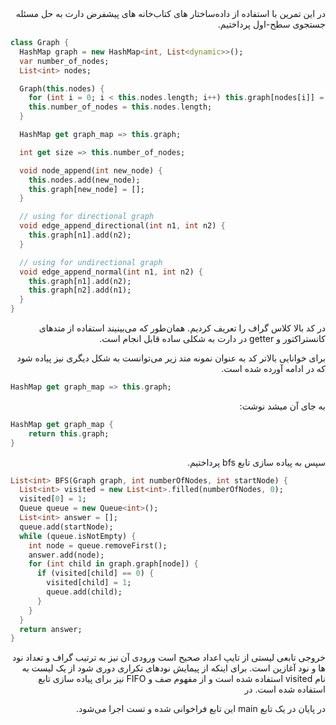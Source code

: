 <div dir="rtl">
در این تمرین با استفاده از داده‌ساختار های کتاب‌خانه های پیشفرض دارت به حل مسئله جستجوی سطح-اول پرداختیم.

<div dir="ltr">

```dart
class Graph {
  HashMap graph = new HashMap<int, List<dynamic>>();
  var number_of_nodes;
  List<int> nodes;

  Graph(this.nodes) {
    for (int i = 0; i < this.nodes.length; i++) this.graph[nodes[i]] = [];
    this.number_of_nodes = this.nodes.length;
  }

  HashMap get graph_map => this.graph;

  int get size => this.number_of_nodes;

  void node_append(int new_node) {
    this.nodes.add(new_node);
    this.graph[new_node] = [];
  }

  // using for directional graph
  void edge_append_directional(int n1, int n2) {
    this.graph[n1].add(n2);
  }

  // using for undirectional graph
  void edge_append_normal(int n1, int n2) {
    this.graph[n1].add(n2);
    this.graph[n2].add(n1);
  }
}

```

<div dir="rtl">

در کد بالا کلاس گراف را تعریف کردیم. همان‌طور که می‌بینیند استفاده از متدهای کانستراکتور و getter 
در دارت به شکلی ساده قابل انجام است. 

برای خوانایی بالاتر کد به عنوان نمونه متد زیر می‌توانست به شکل دیگری نیز پیاده شود که در ادامه آورده شده است.

<div dir="ltr">

```dart
HashMap get graph_map => this.graph;
```

<div dir="rtl">

به جای آن میشد نوشت:

<div dir="ltr">

```dart
HashMap get graph_map {
    return this.graph;
}
```

<div dir="rtl">
سپس به پیاده سازی تابع bfs پرداختیم.


<div dir="ltr">

```dart
List<int> BFS(Graph graph, int numberOfNodes, int startNode) {
  List<int> visited = new List<int>.filled(numberOfNodes, 0);
  visited[0] = 1;
  Queue queue = new Queue<int>();
  List<int> answer = [];
  queue.add(startNode);
  while (queue.isNotEmpty) {
    int node = queue.removeFirst();
    answer.add(node);
    for (int child in graph.graph[node]) {
      if (visited[child] == 0) {
        visited[child] = 1;
        queue.add(child);
      }
    }
  }
  return answer;
}

```

<div dir="rtl">

خروجی تابعی لیستی از تایپ اعداد صحیح است ورودی آن نیز به ترتیب گراف و تعداد نود ها و نود آغازین است.
برای اینکه از پیمایش نودهای تکراری دوری شود از یک لیست به نام visited 
استفاده شده است و از مفهوم صف و  FIFO نیز برای پیاده سازی تابع استفاده شده است. در

در پایان در یک تابع main این تابع فراخوانی شده و تست اجرا می‌شود. 


